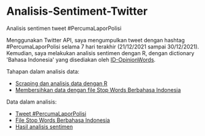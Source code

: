 # Analisis-Sentiment-Twitter
Analisis sentimen tweet #PercumaLaporPolisi

Menggunakan Twitter API, saya mengumpulkan tweet dengan hashtag #PercumaLaporPolisi selama 7 hari terakhir (21/12/2021 sampai 30/12/2021). Kemudian, saya melakukan analisis sentimen dengan R, dengan dictionary 'Bahasa Indonesia' yang disediakan oleh [ID-OpinionWords](https://github.com/masdevid/ID-OpinionWords). 

Tahapan dalam analisis data:
* [Scraping dan analisis data dengan R](https://github.com/garnesian/Analisis-Sentiment-Twitter/blob/main/PercumaLaporPolisi_2.R)
* [Membersihkan data dengan file Stop Words Berbahasa Indonesia](https://github.com/garnesian/Analisis-Sentiment-Twitter/blob/main/Book1.xlsx)

Data dalam analisis:
* [Tweet #PercumaLaporPolisi](https://github.com/garnesian/Analisis-Sentiment-Twitter/blob/main/PercumaLaporPolisi_1.csv)
* [File Stop Words Berbahasa Indonesia](https://github.com/garnesian/Analisis-Sentiment-Twitter/blob/main/stopwords-id.txt)
* [Hasil analisis sentimen](https://github.com/garnesian/Analisis-Sentiment-Twitter/blob/main/Analisis_sentimen.csv)


